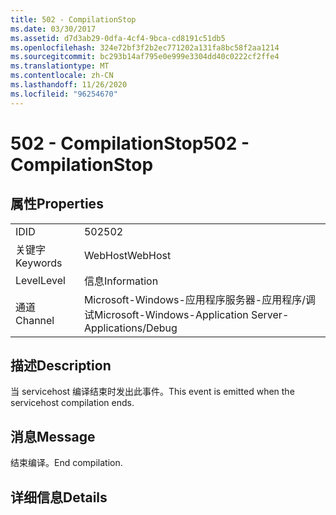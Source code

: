 ```yaml
---
title: 502 - CompilationStop
ms.date: 03/30/2017
ms.assetid: d7d3ab29-0dfa-4cf4-9bca-cd8191c51db5
ms.openlocfilehash: 324e72bf3f2b2ec771202a131fa8bc58f2aa1214
ms.sourcegitcommit: bc293b14af795e0e999e3304dd40c0222cf2ffe4
ms.translationtype: MT
ms.contentlocale: zh-CN
ms.lasthandoff: 11/26/2020
ms.locfileid: "96254670"
---
```

# <a name="502---compilationstop"></a><span data-ttu-id="db1dd-102">502 - CompilationStop</span><span class="sxs-lookup"><span data-stu-id="db1dd-102">502 - CompilationStop</span></span>

## <a name="properties"></a><span data-ttu-id="db1dd-103">属性</span><span class="sxs-lookup"><span data-stu-id="db1dd-103">Properties</span></span>  
  
|||  
|-|-|  
|<span data-ttu-id="db1dd-104">ID</span><span class="sxs-lookup"><span data-stu-id="db1dd-104">ID</span></span>|<span data-ttu-id="db1dd-105">502</span><span class="sxs-lookup"><span data-stu-id="db1dd-105">502</span></span>|  
|<span data-ttu-id="db1dd-106">关键字</span><span class="sxs-lookup"><span data-stu-id="db1dd-106">Keywords</span></span>|<span data-ttu-id="db1dd-107">WebHost</span><span class="sxs-lookup"><span data-stu-id="db1dd-107">WebHost</span></span>|  
|<span data-ttu-id="db1dd-108">Level</span><span class="sxs-lookup"><span data-stu-id="db1dd-108">Level</span></span>|<span data-ttu-id="db1dd-109">信息</span><span class="sxs-lookup"><span data-stu-id="db1dd-109">Information</span></span>|  
|<span data-ttu-id="db1dd-110">通道</span><span class="sxs-lookup"><span data-stu-id="db1dd-110">Channel</span></span>|<span data-ttu-id="db1dd-111">Microsoft-Windows-应用程序服务器-应用程序/调试</span><span class="sxs-lookup"><span data-stu-id="db1dd-111">Microsoft-Windows-Application Server-Applications/Debug</span></span>|  
  
## <a name="description"></a><span data-ttu-id="db1dd-112">描述</span><span class="sxs-lookup"><span data-stu-id="db1dd-112">Description</span></span>  

 <span data-ttu-id="db1dd-113">当 servicehost 编译结束时发出此事件。</span><span class="sxs-lookup"><span data-stu-id="db1dd-113">This event is emitted when the servicehost compilation ends.</span></span>  
  
## <a name="message"></a><span data-ttu-id="db1dd-114">消息</span><span class="sxs-lookup"><span data-stu-id="db1dd-114">Message</span></span>  

 <span data-ttu-id="db1dd-115">结束编译。</span><span class="sxs-lookup"><span data-stu-id="db1dd-115">End compilation.</span></span>  
  
## <a name="details"></a><span data-ttu-id="db1dd-116">详细信息</span><span class="sxs-lookup"><span data-stu-id="db1dd-116">Details</span></span>
